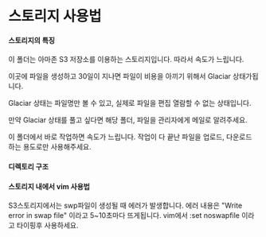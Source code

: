 # 스토리지 사용법

#### 스토리지의 특징
이 폴더는 아마존 S3 저장소를 이용하는 스토리지입니다.
따라서 속도가 느립니다.

이곳에 파일을 생성하고 30일이 지나면 파일이 비용을 아끼기 위해서
Glaciar 상태가됩니다.

Glaciar 상태는 파일명만 볼 수 있고,
실제로 파일을 편집 열람할 수 없는 상태입니다.

만약 Glaciar 상태를 풀고 싶다면 해당 폴더, 파일을
관리자에게 메일로 알려주세요.

이 폴더에서 바로 작업하면 속도가 느립니다.
작업이 다 끝난 파일을 업로드, 다운로드 하는 용도로만 사용해주세요.

#### 디렉토리 구조

#### 스토리지 내에서 vim 사용법
S3스토리지에서는 swp파일이 생성될 때 에러가 발생합니다.
에러 내용은 "Write error in swap file" 이라고 5~10초마다 뜨게됩니다.
vim에서 :set noswapfile 이라고 타이핑후 사용하세요.


